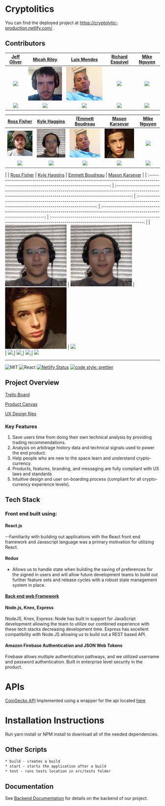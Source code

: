 # 
# Cryptolitics

You can find the deployed project at https://cryptolytic-production.netlify.com/ .

## Contributors

|                                             [Jeff Oliver](https://github.com/codeOfTheFuture)                                              |                                              [Micah Riley](https://github.com/micahriley88)                                               |                                               [Luis Mendes](https://github.com/cvlopes88)                                               |                                          [Richard Esquivel](https://github.com/RichardEsquivel)                                          |                                         [Mike Nguyen](https://github.com/mpvn30)                                         |
| :-------------------------------------------------------------------------------------------------------------------------------------: | :--------------------------------------------------------------------------------------------------------------------------------------: | :---------------------------------------------------------------------------------------------------------------------------------------: | :----------------------------------------------------------------------------------------------------------------------------: | :-------------------------------------------------------------------------------------------------------------------------: |
|                   [<img src="https://avatars2.githubusercontent.com/u/37121502?s=460&v=4" width = "200" />](https://github.com/codeOfTheFuture)                    |                   [<img src="src/images/profile-team19/micah.png" width = "200" />](https://github.com/micahriley88)                    |                     [<img src="src/images/profile-team19/luis.png" width = "200" />](https://avatars3.githubusercontent.com/u/52715507?s=460&v=4)                     |               [<img src="https://avatars2.githubusercontent.com/u/48419097?s=460&v=4" width = "200" />](https://github.com/RichardEsquivel)                |  [<img src="https://avatars1.githubusercontent.com/u/48769068?s=460&v=4" width = "200" />](https://github.com/mpvn30)   |
|                         [<img src="https://github.com/favicon.ico" width="15"> ](https://github.com/codeOfTheFuture)                         |                          [<img src="https://github.com/favicon.ico" width="15"> ](https://github.com/micahriley88)                          |                           [<img src="https://github.com/favicon.ico" width="15"> ](https://github.com/codeOfTheFuture)                           |                     [<img src="https://github.com/favicon.ico" width="15"> ](https://github.com/jbelgard)                      |                   [<img src="https://github.com/favicon.ico" width="15"> ](https://github.com/mpvn30)                   |



|                                             [Ross Fisher](https://github.com/ross-fisher)                                              |                                              [Kyle Haggins](https://github.com/KyleHaggin/)                                              |                                               [[Emmett Boudreau](https://github.com/emmettgb)                                                  |                                         [Mason Karsevar](https://github.com/karsevar)                                          |                                         [Mike Nguyen](https://github.com/mpvn30)                                         |
| :-------------------------------------------------------------------------------------------------------------------------------------: | :--------------------------------------------------------------------------------------------------------------------------------------: | :---------------------------------------------------------------------------------------------------------------------------------------: | :----------------------------------------------------------------------------------------------------------------------------: | :-------------------------------------------------------------------------------------------------------------------------: |
|                   [<img src="src/images/profile-team19/ross.png" width = "200" />](https://github.com/ross-fisher)                     |                   [<img src="src/images/profile-team19/kyle.png" width = "200" />](https://github.com/KyleHaggin)                   |                     [<img src="src/images/profile-team19/luis.png" width = "200" />](https://avatars3.githubusercontent.com/u/52715507?s=460&v=4)                     |                [<img src="src/images/profile-team19/emmett.png" width = "200" />](https://github.com/emmettgb7)               |  [<img src="https://github.com/favicon.ico" width="15"> ](https://github.com/karsevar)                                              |
|                         [<img src="https://github.com/favicon.ico" width="15"> ](https://github.com/ross-fisher)                         |                          [<img src="https://github.com/favicon.ico" width="15"> ](https://github.com/KyleHaggin)                          |                           [<img src="https://github.com/favicon.ico" width="15"> ](https://github.com/emmettgb)                           |                     [<img src="https://github.com/favicon.ico" width="15"> ](https://github.com/karsevar)                      |                   [<img src="https://github.com/favicon.ico" width="15"> ](https://github.com/mpvn30)                   |
















|
|                                             [Ross Fisher](https://github.com/ross-fisher)             | [Kyle Haggins](https://github.com/KyleHaggin/)                                                           |                                              [Emmett Boudreau](https://github.com/emmettgb)                                              |                                         [Mason Karsevar](https://github.com/karsevar)                                           |
| :----------------------------------------------------------------------------------------------------------------------------------------: | :--------------------------------------------------------------------------------------------------------------------------------------------------------------------: | :---------------------------------------------------------------------------------------------------------------------------------------: | :-------------------------------------------------------------------------------------------------------------------------------: | :-----------------------------------------------------------------------------------------------------------------------------: |
|                  [<img src="src/images/profile-team19/kyle.png" width = "200" />](https://github.com/ross-fisher)                   | [<img src="src/images/profile-team19/kyle.png" width = "200" />](https://github.com/KyleHaggin) |         [<img src="src/images/profile-team19/emmett.png" width = "200" />](https://github.com/emmettgb7)          |     [<img src="https://avatars3.githubusercontent.com/u/30188331?s=460&v=4" width = "200" />](https://github.com/karsevar)      
|                          [<img src="https://github.com/favicon.ico" width="15"> ](https://github.com/ross-fisher)                          |                                       [<img src="https://github.com/favicon.ico" width="15"> ](https://github.com/KyleHaggin)                                       |                          [<img src="https://github.com/favicon.ico" width="15"> ](https://github.com/emmettgb)                          |                      [<img src="https://github.com/favicon.ico" width="15"> ](https://github.com/karsevar)                                                                




---

![MIT](https://img.shields.io/packagist/l/doctrine/orm.svg)
![React](https://img.shields.io/badge/react-v16.12-blue.svg)
[![Netlify Status](https://api.netlify.com/api/v1/badges/b5c4db1c-b10d-42c3-b157-3746edd9e81d/deploy-status)](https://cryptolytic-production.netlify.com/)
[![code style: prettier](https://img.shields.io/badge/code_style-prettier-ff69b4.svg?style=flat-square)](https://github.com/prettier/prettier)

## Project Overview

[Trello Board](https://trello.com/b/aYIb0Xyi/labs-19-cryptolytic)

[Product Canvas](https://www.notion.so/e563b27ab8e94ce2a3f7b536fc365715?v=3781e3eb9e72447f9262ebacd1e21fa9)

[UX Design files](https://www.figma.com/file/M7U6cP1jLED6liHvhilPUQ/Labs17_Cryptolytic)



### Key Features

1. Save users time from doing their own technical analysis by providing trading recommendations.
2. Analysis on arbitrage history data and technical signals used to power the end product.
3. Help people who are new to the space learn and understand crypto-currency.
4. Products, features, branding, and messaging are fully compliant with US laws and standards
5. Intuitive design and user on-boarding process (compliant for all crypto-currency experience levels).

## Tech Stack

### Front end built using:

#### React.js

--Familiarity with building out applications with the React front end framework and Javascript language was a primary motivation for utilizing React.

#### Redux

- Allows us to handle state when building the saving of preferences for the signed in users and will allow future development teams to build out further feature sets and release cycles with a robust state management system in place.


#### [Back end web Framework](https://github.com/Lambda-School-Labs/cryptolytic-be)

#### Node.js, Knex, Express

NodeJS, Knex, Express: Node has built in support for JavaScript development allowing the team to utilize our combined experience with these tech stacks decreasing development time. Express has excellent compatibility with Node.JS allowing us to build out a REST based API.

#### Amazon Firebase Authentication and JSON Web Tokens
 Firebase allows multiple authentication pathways, and we utilized username and password authentication. Built in enterprise level security in the product.
# APIs
[CoinGecko API](https://www.coingecko.com/en/api) Implemented using a wrapper for the api located [here](https://github.com/miscavage/CoinGecko-API)

# Installation Instructions

Run yarn install or NPM install to download all of the needed dependencies.

## Other Scripts

    * build - creates a build
    * start - starts the application after a build
    * test - runs tests location in src/tests folder


## Documentation

See [Backend Documentation](*) for details on the backend of our project.